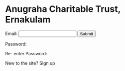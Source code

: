 # Anugraha Charitable Trust, Ernakulam
<html>
</head>
<body>
  <form>
    <label for="textbox">Email:</label>
    <input type="text" id="textbox" name="textbox">
    <input type="submit" value="Submit">
  </form>
</body>
</html>


Password:

Re- enter Password:

New to the site? Sign up
